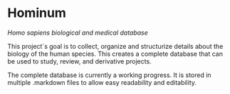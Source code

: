 # Hominum
*Homo sapiens biological and medical database*


This project´s goal is to collect, organize and structurize details about the biology of the human species. This creates a complete database that can be used to study, review, and derivative projects.

The complete database is currently a working progress. It is stored in multiple .markdown files to allow easy readability and editability.
